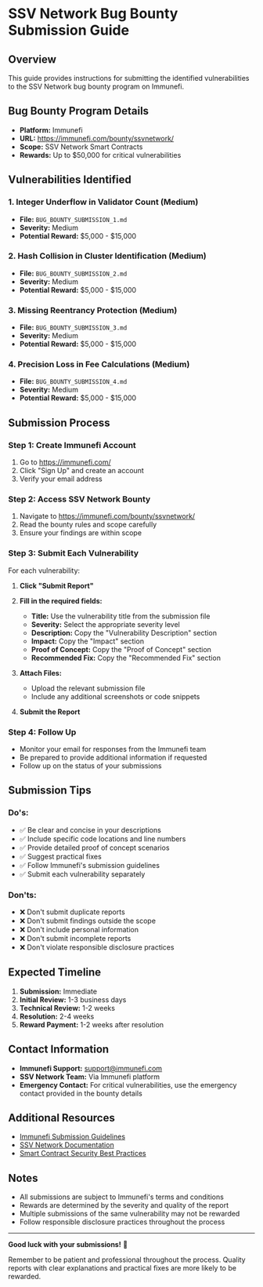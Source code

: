 # SSV Network Bug Bounty Submission Guide

## Overview

This guide provides instructions for submitting the identified vulnerabilities to the SSV Network bug bounty program on Immunefi.

## Bug Bounty Program Details

- **Platform:** Immunefi
- **URL:** https://immunefi.com/bounty/ssvnetwork/
- **Scope:** SSV Network Smart Contracts
- **Rewards:** Up to $50,000 for critical vulnerabilities

## Vulnerabilities Identified

### 1. **Integer Underflow in Validator Count** (Medium)
- **File:** `BUG_BOUNTY_SUBMISSION_1.md`
- **Severity:** Medium
- **Potential Reward:** $5,000 - $15,000

### 2. **Hash Collision in Cluster Identification** (Medium)
- **File:** `BUG_BOUNTY_SUBMISSION_2.md`
- **Severity:** Medium
- **Potential Reward:** $5,000 - $15,000

### 3. **Missing Reentrancy Protection** (Medium)
- **File:** `BUG_BOUNTY_SUBMISSION_3.md`
- **Severity:** Medium
- **Potential Reward:** $5,000 - $15,000

### 4. **Precision Loss in Fee Calculations** (Medium)
- **File:** `BUG_BOUNTY_SUBMISSION_4.md`
- **Severity:** Medium
- **Potential Reward:** $5,000 - $15,000

## Submission Process

### Step 1: Create Immunefi Account
1. Go to https://immunefi.com/
2. Click "Sign Up" and create an account
3. Verify your email address

### Step 2: Access SSV Network Bounty
1. Navigate to https://immunefi.com/bounty/ssvnetwork/
2. Read the bounty rules and scope carefully
3. Ensure your findings are within scope

### Step 3: Submit Each Vulnerability
For each vulnerability:

1. **Click "Submit Report"**
2. **Fill in the required fields:**
   - **Title:** Use the vulnerability title from the submission file
   - **Severity:** Select the appropriate severity level
   - **Description:** Copy the "Vulnerability Description" section
   - **Impact:** Copy the "Impact" section
   - **Proof of Concept:** Copy the "Proof of Concept" section
   - **Recommended Fix:** Copy the "Recommended Fix" section

3. **Attach Files:**
   - Upload the relevant submission file
   - Include any additional screenshots or code snippets

4. **Submit the Report**

### Step 4: Follow Up
- Monitor your email for responses from the Immunefi team
- Be prepared to provide additional information if requested
- Follow up on the status of your submissions

## Submission Tips

### Do's:
- ✅ Be clear and concise in your descriptions
- ✅ Include specific code locations and line numbers
- ✅ Provide detailed proof of concept scenarios
- ✅ Suggest practical fixes
- ✅ Follow Immunefi's submission guidelines
- ✅ Submit each vulnerability separately

### Don'ts:
- ❌ Don't submit duplicate reports
- ❌ Don't submit findings outside the scope
- ❌ Don't include personal information
- ❌ Don't submit incomplete reports
- ❌ Don't violate responsible disclosure practices

## Expected Timeline

1. **Submission:** Immediate
2. **Initial Review:** 1-3 business days
3. **Technical Review:** 1-2 weeks
4. **Resolution:** 2-4 weeks
5. **Reward Payment:** 1-2 weeks after resolution

## Contact Information

- **Immunefi Support:** support@immunefi.com
- **SSV Network Team:** Via Immunefi platform
- **Emergency Contact:** For critical vulnerabilities, use the emergency contact provided in the bounty details

## Additional Resources

- [Immunefi Submission Guidelines](https://immunefi.com/guidelines/)
- [SSV Network Documentation](https://docs.ssv.network/)
- [Smart Contract Security Best Practices](https://consensys.net/diligence/best-practices/)

## Notes

- All submissions are subject to Immunefi's terms and conditions
- Rewards are determined by the severity and quality of the report
- Multiple submissions of the same vulnerability may not be rewarded
- Follow responsible disclosure practices throughout the process

---

**Good luck with your submissions!** 🎯

Remember to be patient and professional throughout the process. Quality reports with clear explanations and practical fixes are more likely to be rewarded. 